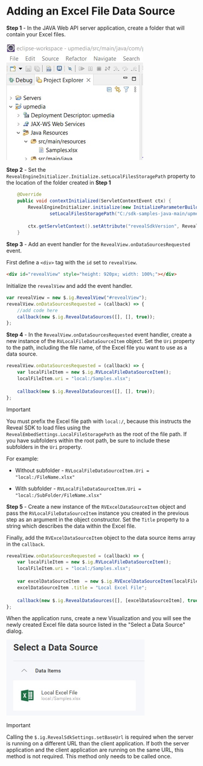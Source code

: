 # Adding an Excel File Data Source

**Step 1** - In the JAVA Web API server application, create a folder that will contain your Excel files.

![](images/excel-file-folder.jpg)

**Step 2** - Set the `RevealEngineInitializer.Initialize.setLocalFilesStoragePath` property to the location of the folder created in **Step 1**

```java
	@Override
	public void contextInitialized(ServletContextEvent ctx) {
		RevealEngineInitializer.initialize(new InitializeParameterBuilder().
				setLocalFilesStoragePath("C:/sdk-samples-java-main/upmedia/src/main").build());
		
		ctx.getServletContext().setAttribute("revealSdkVersion", RevealEngineInitializer.getRevealSdkVersion());
	}
```

**Step 3** - Add an event handler for the `RevealView.onDataSourcesRequested` event.

First define a `<div>` tag with the `id` set to `revealView`.

```html
<div id="revealView" style="height: 920px; width: 100%;"></div>
```

Initialize the `revealView` and add the event handler.

```javascript
var revealView = new $.ig.RevealView("#revealView");
revealView.onDataSourcesRequested = (callback) => {
    //add code here
    callback(new $.ig.RevealDataSources([], [], true));
};
```

**Step 4** - In the `RevealView.onDataSourcesRequested` event handler, create a new instance of the `RVLocalFileDataSourceItem` object. Set the `Uri` property to the path, including the file name, of the Excel file you want to use as a data source.

```javascript
revealView.onDataSourcesRequested = (callback) => {
    var localFileItem = new $.ig.RVLocalFileDataSourceItem();
    localFileItem.uri = "local:/Samples.xlsx";

    callback(new $.ig.RevealDataSources([], [], true));
};
```

> [!IMPORTANT]
> You must prefix the Excel file path with `local:/`, because this instructs the Reveal SDK to load files using the `RevealEmbedSettings.LocalFileStoragePath` as the root of the file path. If you have subfolders within the root path, be sure to include these subfolders in the `Uri` property. 
>
> For example:
>
> * Without subfolder - `RVLocalFileDataSourceItem.Uri = "local:/FileName.xlsx"`
>
> * With subfolder - `RVLocalFileDataSourceItem.Uri = "local:/SubFolder/FileName.xlsx"`

**Step 5** - Create a new instance of the `RVExcelDataSourceItem` object and pass the `RVLocalFileDataSourceItem` instance you created in the previous step as an argument in the object constructor. Set the `Title` property to a string which describes the data within the Excel file.

Finally, add the `RVExcelDataSourceItem` object to the data source items array in the `callback`.

```javascript
revealView.onDataSourcesRequested = (callback) => {
    var localFileItem = new $.ig.RVLocalFileDataSourceItem();
    localFileItem.uri = "local:/Samples.xlsx";

    var excelDataSourceItem  = new $.ig.RVExcelDataSourceItem(localFileItem);
    excelDataSourceItem .title = "Local Excel File";

    callback(new $.ig.RevealDataSources([], [excelDataSourceItem], true));
};
```

When the application runs, create a new Visualization and you will see the newly created Excel file data source listed in the "Select a Data Source" dialog.

![](images/excel-file-data-source.jpg)

> [!IMPORTANT]
> Calling the `$.ig.RevealSdkSettings.setBaseUrl` is required when the server is running on a different URL than the client application. If both the server application and the client application are running on the same URL, this method is not required. This method only needs to be called once.
